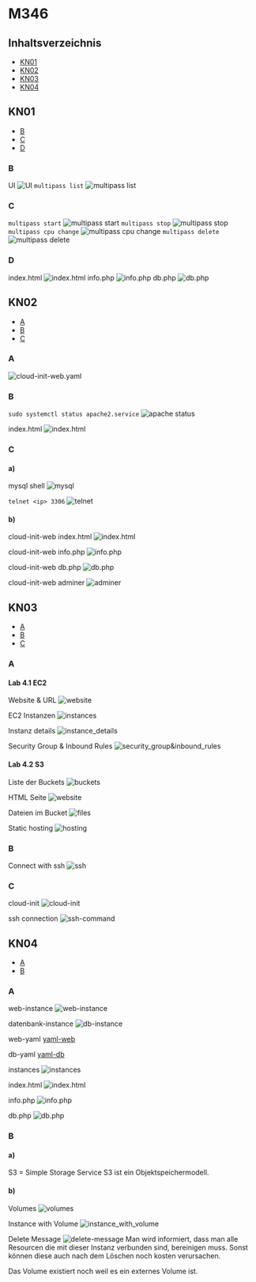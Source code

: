 # M346

## Inhaltsverzeichnis
- [KN01](#kn01)
- [KN02](#kn02)
- [KN03](#kn03)
- [KN04](#kn04)

## KN01
- [B](#b)
- [C](#c)
- [D](#d)

### B

UI
![UI](/KN01/multipass-ui.png)
`multipass list`
![multipass list](/KN01/multipasslist.png)

### C

`multipass start`
![multipass start](/KN01/startedinstanz.png)
`multipass stop`
![multipass stop](/KN01/stoppedinstanz.png)
`multipass cpu change`
![multipass cpu change](/KN01/setcpuinstanz.png)
`multipass delete`
![multipass delete](/KN01/deletedinstanz.png)

### D

index.html
![index.html](/KN01/indexhtml.png)
info.php
![info.php](/KN01/infophp.png)
db.php
![db.php](/KN01/dbphp.png)

## KN02
- [A](#a)
- [B](#b)
- [C](#c)

### A

![cloud-init-web.yaml](/KN02/cloud-init-web.yaml)

### B

`sudo systemctl status apache2.service`
![apache status](/KN02/apache_running.png)

index.html
![index.html](/KN02/cloud-init-web-working.png)

### C

#### a)

mysql shell
![mysql](/KN02/mysql.png)

`telnet <ip> 3306`
![telnet](/KN02/mysql_telnet_connection.png)

#### b)

cloud-init-web index.html
![index.html](/KN02/cloudinitweb_index.png)

cloud-init-web info.php
![info.php](/KN02/cloudinitweb_infophp.png)

cloud-init-web db.php
![db.php](/KN02/cloudinitweb_dbphp.png)

cloud-init-web adminer
![adminer](/KN02/cloudinitweb_adminer.png)

## KN03
- [A](#a)
- [B](#b)
- [C](#c)

### A

#### Lab 4.1 EC2

Website & URL
![website](/KN03/htmlandurl.png)

EC2 Instanzen
![instances](/KN03/instances.png)

Instanz details
![instance_details](/KN03/instancedetails.png)

Security Group & Inbound Rules
![security_group&inbound_rules](/KN03/securitygroup.png)

#### Lab 4.2 S3

Liste der Buckets
![buckets](/KN03/bucketlist.png)

HTML Seite
![website](/KN03/htmlandurlbucket.png)

Dateien im Bucket
![files](/KN03/dateienbucket.png)

Static hosting
![hosting](/KN03/statichosting.png)

### B

Connect with ssh
![ssh](/KN03/connectwithssh.png)

### C

cloud-init
![cloud-init](/KN03/cloud-init-ssh.yaml)

ssh connection
![ssh-command](/KN03/sshconnectC.png)

## KN04
- [A](#a)
- [B](#b)

### A
web-instance
![web-instance](/KN04/webinstance.png)

datenbank-instance
![db-instance](/KN04/dbinstance.png)

web-yaml
[yaml-web](/KN04/cloudinit-web.yaml)

db-yaml
[yaml-db](/KN04/cloudinit-db.yaml)

instances
![instances](/KN04/instances.png)

index.html
![index.html](/KN04/indexhtml.png)

info.php
![info.php](/KN04/infophp.png)

db.php
![db.php](/KN04/dbphp.png)

### B

#### a)
S3 = Simple Storage Service S3 ist ein Objektspeichermodell.

#### b)
Volumes
![volumes](/KN04/volumes.png)

Instance with Volume
![instance_with_volume](/KN04/instancewithvolume.png)

Delete Message
![delete-message](/KN04/deletemessage.png)
Man wird informiert, dass man alle Resourcen die mit dieser Instanz verbunden sind, bereinigen muss. Sonst können diese auch nach dem Löschen noch kosten verursachen.

Das Volume existiert noch weil es ein externes Volume ist.

